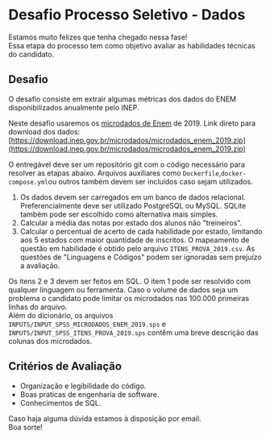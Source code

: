 # Desafio Processo Seletivo - Dados

Estamos muito felizes que tenha chegado nessa fase!  
Essa etapa do processo tem como objetivo avaliar as habilidades técnicas do candidato.

## Desafio

O desafio consiste em extrair algumas métricas dos dados do ENEM disponibilizados anualmente pelo INEP.

Neste desafio usaremos os [microdados de Enem]([https://www.gov.br/inep/pt-br/acesso-a-informacao/dados-abertos/microdados/enem](https://www.gov.br/inep/pt-br/acesso-a-informacao/dados-abertos/microdados/enem)) de 2019.
Link direto para download dos dados: [https://download.inep.gov.br/microdados/microdados_enem_2019.zip](https://download.inep.gov.br/microdados/microdados_enem_2019.zip)

O entregável deve ser um repositório git com o código necessário para resolver as etapas abaixo.  Arquivos auxiliares como `Dockerfile`,`docker-compose.yml`ou outros também devem ser incluídos caso sejam utilizados.

 1. Os dados devem ser carregados em um banco de dados relacional. Preferencialmente deve ser utilizado PostgreSQL ou MySQL. SQLite também pode ser escolhido como alternativa mais simples.
 2. Calcular a média das notas por estado dos alunos não "treineiros".
 3. Calcular o percentual de acerto de cada habilidade por estado, limitando aos 5 estados com maior quantidade de inscritos. O mapeamento de questão em habilidade é obtido pelo arquivo `ITENS_PROVA_2019.csv`. As questões de "Linguagens e Códigos" podem ser ignoradas sem prejuízo a avaliação.

Os itens 2 e 3 devem ser feitos em SQL. O item 1 pode ser resolvido com qualquer linguagem ou ferramenta.
Caso o volume de dados seja um problema o candidato pode limitar os microdados nas 100.000 primeiras linhas do arquivo.  
Além do dicionário, os arquivos `INPUTS/INPUT_SPSS_MICRODADOS_ENEM_2019.sps` e `INPUTS/INPUT_SPSS_ITENS_PROVA_2019.sps` contêm uma breve descrição das colunas dos microdados.  

## Critérios de Avaliação
-  Organização e legibilidade do código.
-  Boas praticas de engenharia de software.
-  Conhecimentos de SQL.

Caso haja alguma dúvida estamos à disposição por email.  
Boa sorte!
